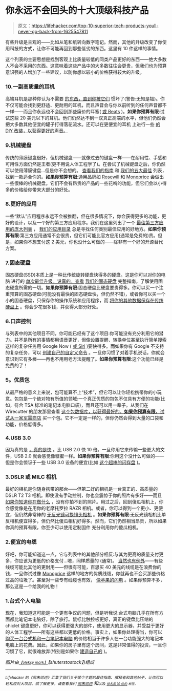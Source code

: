 # 你永远不会回头的十大顶级科技产品

> 原文：<https://lifehacker.com/top-10-superior-tech-products-youll-never-go-back-from-1625547811>

有些升级是主观的——比如从笔和纸转向数字笔记。然而，其他的升级改变了你使用科技的方式，让你不可能再回到那些低劣的东西。这里有 10 件这样的事情。



这个列表的主要思想是找到客观上比质量较低的同类产品更好的东西——绝大多数人不会不采用的东西。这意味着这些产品中的大多数往往会更贵，但我们也为预算意识强的人增加了一些建议，以防你想以较小的价格获得较大的升级。

### 10.一副高质量的耳机

高端耳机是那种你认为不需要 [的东西，直到你被它们](http://lifehacker.com/are-high-end-headphones-really-worth-the-money-1597964432) 惯坏了(警告:无知是福)。你不仅可能会找到更舒适、更耐用的耳机，而且声音会与你以前听到的任何声音都不一样——而且你永远也不会回到那些廉价的耳塞( [或 Beats](http://lifehacker.com/are-beats-by-dre-headphones-any-good-1509805994) )。**如果你预算有限**:试试这些 20 美元以下的耳机。他们仍然达不到一双真正高端的水平，但他们仍然会把大多数其他便宜的罐子打得落花流水。还可以在更便宜的耳机 上进行一些 [的 DIY 改装，以获得更好的声音。](http://lifehacker.com/get-better-sound-from-your-favorite-headphones-with-the-1516562484)

### 9.机械键盘

传统的薄膜键盘很好，但机械键盘——就像过去的键盘一样——在耐用性、手感和可用性方面仍然是王者(更不用说人体工程学了)。在尝试了机械键盘之后，你仍然可以使用薄膜键盘...但是你不会想的。 [查看我们的指南](https://lifehacker.com/how-to-choose-the-best-mechanical-keyboard-and-why-you-511140347) 和 [我们的五大最佳](http://lifehacker.com/five-best-mechanical-keyboards-1478307228) 列表，找到一款适合你的。**如果你预算有限**:通用品牌如 [Rosewill](http://www.rosewill.com/landingpage/pk9000/rk_9000.html) 和 [Monoprice](http://www.monoprice.com/Category?c_id=114&cp_id=11401&cs_id=1140102) 会做出一些很棒的机械键盘。它们不会有昂贵的产品的一些花哨的功能，但它们会以小得多的价格给你带来大部分的好处。

### 8.更好的应用

一些“默认”应用程序永远不会被推翻，但在很多情况下，你会获得更多的功能，更好的设计，以及一个好的第三方应用程序。我们在这里列出了一个 [最佳第三方应用的庞大列表](https://lifehacker.com/third-party-apps-that-are-better-than-the-official-coun-1582242852) ， [我们的应用目录](http://lifehacker.com/the-lifehacker-app-directory-curates-the-best-apps-for-5803257) 总是寻找任何类别最佳应用的好地方。**如果你预算有限**:第三方应用通常不会很贵，但它们可能比官方应用(通常是免费的)贵。但是，如果你不想支付这 2 美元，你也没什么可做的——除非有一个好的开源替代方案。

### 7.固态硬盘

固态硬盘(SSD)本质上是一种比传统旋转硬盘快得多的硬盘。这是你可以对你的电脑 进行的 [单次最佳升级。说真的。查看](http://lifehacker.com/what-hardware-upgrade-will-best-speed-up-my-pc-if-i-ca-5883376#_ga=1.128226436.98392234.1438719319) [我们的固态硬盘](https://lifehacker.com/the-complete-guide-to-solid-state-drives-5932009) 完整指南，了解使用固态硬盘所需的一切。**如果你预算有限**:固态硬盘比硬盘要贵得多。你可以买一个注重预算的固态硬盘(可能没有最快的固态硬盘快，但仍然不错)，或者你可以买一个小的固态硬盘，只保存你的操作系统和应用程序，而 [将你的其他数据保存在传统硬盘上](http://lifehacker.com/are-solid-state-drives-worth-the-money-5616023) 。你会少花很多钱，并获得大部分好处。

### 6.口声控制

与列表中的其他项目不同，你可能已经有了这个项目:你可能没有充分利用它的潜力。并不是所有的事情都用语音更好，但像设置提醒、转换单位甚至执行简单搜索这样的复杂任务用 Google Now ( [或 Siri](http://lifehacker.com/all-the-things-you-can-ask-siri-to-do-in-ios-7-1401408294) )要快得多。而如果你有 Google 不支持的复杂任务，可以 [创建自己的自定义命令](http://lifehacker.com/how-to-create-custom-voice-commands-with-tasker-and-aut-1282209195) 。一旦你习惯了对着手机说话，你就会意识到它有多棒——再也不用用老方法提醒了。**如果你预算有限**:这个功能已经是免费的了！

### **5。优质包**

从最严格的意义上来说，包可能算不上“技术”，但它可以让你轻松携带你的小玩意。包包是一个绝对物有所值的领域:一个真正优质的包包不仅具有方便的功能(比如，符合 TSA 标准的笔记本电脑口袋)，而且还可以用一辈子。从我们在 Wirecutter 的朋友那里查看 [这个包数据库，以获得最好的。**如果你预算有限**，试试从一家军需商店](http://thewirecutter.com/leaderboard/best-bags/) 买一个包。它不一定是一样的，但你仍然会得到大量的口袋和功能，价格低得多。

### 4.USB 3.0

因为真的是 [，真的是快](https://lifehacker.com/do-i-need-usb-3-0-in-my-next-computer-5846370) 。比 USB 2.0 快 10 倍。一旦你用它来传输一些更大的文件，USB 2.0 就会感觉像糖蜜一样。**如果你预算有限**:你用这个没什么可做的——但是你会惊讶于一些 USB 3.0 设备的便宜(比如 [这个超棒的闪存盘](http://thewirecutter.com/reviews/the-best-usb-3-0-thumb-drive/) )。

### 3.DSLR 或 MILC 相机

最好的相机是你随身携带的那台——但第二好的相机是一台真正的、高质量的 DSLR T2 T3 相机。即使没有手动控制，你也会震惊于你的照片有多好——而且 [如果你知道你在做什么](https://lifehacker.com/basics-of-photography-the-complete-guide-5815742) ，没有你拍不到的照片。用过之后，回到傻瓜相机上，你会感觉像是在用你的老摩托罗拉 RAZR 相机。或者，你可以得到一个更小、更便宜，但仍然非常棒的 [无反光镜可换镜头相机](http://lifehacker.com/five-best-mirrorless-interchangeable-lens-cameras-5992048) 。**如果你预算有限**:无反光镜相机比单反相机便宜得多，但仍然比傻瓜相机好得多。然而，它们仍然相当昂贵，所以如果你真的预算有限，你至少可以使用定制固件 充分利用你的傻瓜相机。

### 2.便宜的电缆

好吧，你可能知道这一点，它与列表中的其他部分相反:与其为更高的质量支付更多，你应该为更低的价格支付...嗯，同样质量的 (通常)。 [当然也有例外](http://lifehacker.com/when-expensive-cables-are-actually-worth-the-money-1552193843)——有些线缆可能比其他的更耐用——但很有可能，百思买 40 美元的线缆是在浪费你的钱，一旦你试过像 [Monoprice](http://www.monoprice.com/) 这样的地方的优质线缆，你就再也不会买那些价格过高的垃圾了。甚至对一些专有线缆也有效， [像苹果的闪电](http://lifehacker.com/the-monoprice-lightning-cable-is-the-best-cheap-cable-f-1675342597) 。如果你预算不多，那么这是一个给我的礼物！

### 1.台式个人电脑

现在，我知道这可能是一个更有争议的问题，但是听我说:台式电脑几乎在所有方面都比笔记本电脑好，除了旅行。鼠标比触控板更好，真正的键盘比压缩的 chiclet 键盘更好，你可以获得更强大的部件，使用更大的显示器，并受益于更好的人体工程学——所有这些都以更低的价格。事实上，如果你处理得当，你可以 [购买一台台式机和一台笔记本电脑](https://lifehacker.com/when-buying-two-computers-is-cheaper-than-buying-one-5950321) 的价格相当于许多人在一台功能强大的笔记本电脑上的花费。因此，如果你的房子里有这个房间，这是非常值得的投资，一旦你习惯了它，就很难放弃(特别是如果你 [建造自己的](http://lifehacker.com/the-best-pcs-you-can-build-for-300-600-and-1200-5840963) )。

*图片由*[<small>*【oleksy mark】*</small>](http://www.shutterstock.com/pic.mhtml?id=73951603&src=id)*【shuterstostock】)组成*

* * *

*<small>Lifehacker 的《周末综述》汇集了我们关于某个主题的最佳指南、解释者和其他帖子，让你可以轻松应对大项目。欲了解更多，请查看我们</small>* [*<small>周末综述</small>*](http://lifehacker.com/tag/weekend-roundup) *和<small></small>*<small>以及 [*<small>排名前 10 位的</small>*](http://lifehacker.com/tag/lifehacker-top-10) *<small>标签。</small>*</small> 

<small></small>